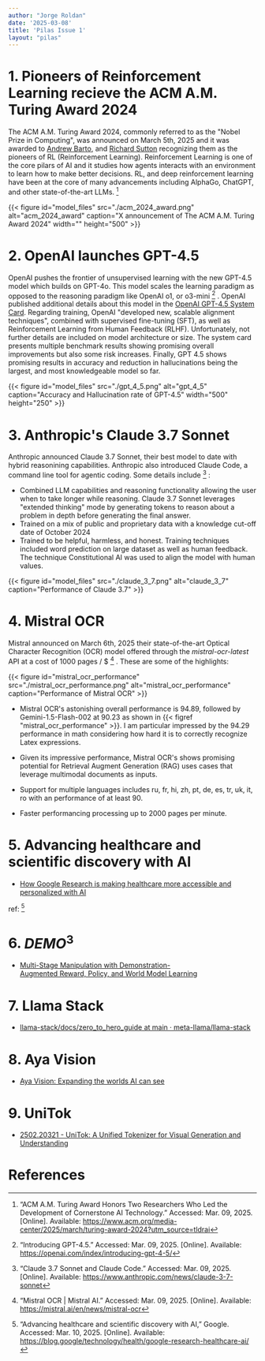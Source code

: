 ```yaml
---
author: "Jorge Roldan"
date: '2025-03-08'
title: 'Pilas Issue 1'
layout: "pilas"
---
```


#  1. Pioneers of Reinforcement Learning recieve the ACM A.M. Turing Award 2024
The ACM A.M. Turing Award 2024, commonly referred to as the "Nobel Prize in Computing",  was announced on March 5th, 2025 and it was awarded to [Andrew Barto](https://people.cs.umass.edu/~barto/), and [Richard Sutton](http://incompleteideas.net/) recognizing them as the pioneers of RL (Reinforcement Learning). Reinforcement Learning is one of the core pilars of AI and it studies how agents interacts with an environment to learn how to make better decisions. RL, and deep reinforcement learning have been at the core of many advancements including AlphaGo, ChatGPT, and other state-of-the-art LLMs. [^acm_turing_award]


{{< figure id="model_files" src="./acm_2024_award.png" alt="acm_2024_award" caption="X announcement of The ACM A.M. Turing Award 2024" width="" height="500" >}}


# 2. OpenAI launches GPT-4.5

OpenAI pushes the frontier of unsupervised learning with the new GPT-4.5 model which builds on GPT-4o. This model scales the learning paradigm as opposed to the reasoning paradigm like OpenAI o1, or o3-mini [^gpt4_5] . OpenAI published additional details about this model in the [OpenAI GPT-4.5 System Card](https://cdn.openai.com/gpt-4-5-system-card-2272025.pdf?utm_campaign=The%20Batch&utm_source=hs_email&utm_medium=email). Regarding training, OpenAI "developed new, scalable alignment techniques", combined with supervised fine-tuning (SFT), as well as Reinforcement Learning from Human Feedback (RLHF). Unfortunately, not further details are included on model architecture or size. The system card presents multiple benchmark results showing promising overall improvements but also some risk increases. Finally, GPT 4.5 shows promising results in accuracy and reduction in hallucinations being the largest, and most knowledgeable model so far.

{{< figure id="model_files" src="./gpt_4_5.png" alt="gpt_4_5" caption="Accuracy and Hallucination rate of GPT-4.5" width="500" height="250" >}}



# 3. Anthropic's Claude 3.7  Sonnet

Anthropic announced Claude 3.7 Sonnet, their best model to date with hybrid reasonining capabilities. Anthropic also introduced Claude Code, a command line tool for agentic coding. Some details include [^claude_3_7] :
- Combined LLM capabilities and reasoning functionality allowing the user when to take longer while reasoning. Claude 3.7 Sonnet leverages  "extended thinking" mode by generating tokens to reason about a problem in depth before generating the final answer. 
- Trained on a mix of public and proprietary data with a knowledge cut-off date of October 2024
- Trained to be helpful, harmless, and honest. Training techniques included word prediction on large dataset as well as human feedback. The technique Constitutional AI was used to align the model with human values.

{{< figure id="model_files" src="./claude_3_7.png" alt="claude_3_7" caption="Performance of Claude 3.7" >}}

# 4. Mistral OCR

Mistral announced on March 6th, 2025 their state-of-the-art Optical Character Recognition (OCR) model offered through the *mistral-ocr-latest*  API at a cost of 1000 pages / $ [^mistral_ocr] . 
These are some of the highlights:
 
{{< figure id="mistral_ocr_performance" src="./mistral_ocr_performance.png" alt="mistral_ocr_performance" caption="Performance of Mistral OCR" >}}

- Mistral OCR's astonishing overall performance is 94.89, followed by Gemini-1.5-Flash-002 at 90.23 as shown in {{< figref "mistral_ocr_performance" >}}. I am particular impressed by the 94.29 performance in math considering how hard it is to correctly recognize Latex expressions.

- Given its impressive performance, Mistral OCR's shows promising potential for Retrieval Augment Generation (RAG) uses cases that leverage multimodal documents as inputs.

- Support for multiple languages includes ru, fr, hi, zh, pt, de, es, tr, uk, it, ro with an performance of at least 90. 

- Faster performancing processing up to 2000 pages per minute.


#  5. Advancing healthcare and scientific discovery with AI
- [How Google Research is making healthcare more accessible and personalized with AI](https://blog.google/technology/health/google-research-healthcare-ai/?utm_source=tldrai)

ref: [^google_healthcare_ai]

# 6. $DEMO^3$
- [Multi-Stage Manipulation with Demonstration-Augmented Reward, Policy, and World Model Learning](https://adrialopezescoriza.github.io/demo3/?utm_source=tldrai)


# 7. Llama Stack
- [llama-stack/docs/zero_to_hero_guide at main · meta-llama/llama-stack](https://github.com/meta-llama/llama-stack/tree/main/docs/zero_to_hero_guide?utm_source=tldrai)


# 8. Aya Vision
- [Aya Vision: Expanding the worlds AI can see](https://cohere.com/blog/aya-vision?utm_source=tldrai)

# 9. UniTok
- [2502.20321 - UniTok: A Unified Tokenizer for Visual Generation and Understanding](https://arxiv.org/abs/2502.20321?utm_source=tldrai)



# References
[^acm_turing_award]: “ACM A.M. Turing Award Honors Two Researchers Who Led the Development of Cornerstone AI Technology.” Accessed: Mar. 09, 2025. [Online]. Available: https://www.acm.org/media-center/2025/march/turing-award-2024?utm_source=tldrai

[^gpt4_5]: “Introducing GPT-4.5.” Accessed: Mar. 09, 2025. [Online]. Available: https://openai.com/index/introducing-gpt-4-5/


[^claude_3_7]: “Claude 3.7 Sonnet and Claude Code.” Accessed: Mar. 09, 2025. [Online]. Available: https://www.anthropic.com/news/claude-3-7-sonnet


[^mistral_ocr]: “Mistral OCR | Mistral AI.” Accessed: Mar. 09, 2025. [Online]. Available: https://mistral.ai/en/news/mistral-ocr


[^google_healthcare_ai]: “Advancing healthcare and scientific discovery with AI,” Google. Accessed: Mar. 10, 2025. [Online]. Available: https://blog.google/technology/health/google-research-healthcare-ai/
